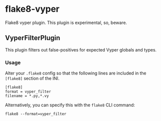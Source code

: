 # flake8-vyper

Flake8 vyper plugin.  This plugin is experimental, so, beware.

## VyperFilterPlugin

This plugin filters out false-positives for expected Vyper globals and types.

### Usage

Alter your `.flake8` config so that the following lines are included in the
`[flake8]` section of the INI.

    [flake8]
    format = vyper_filter
    filename = *.py,*.vy

Alternatively, you can specify this with the `flake8` CLI command:

    flake8 --format=vyper_filter
